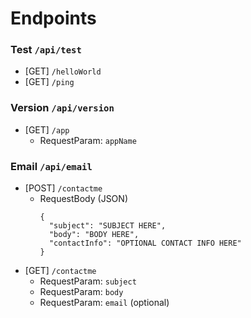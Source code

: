# Endpoints

### Test `/api/test`

* [GET] `/helloWorld`
* [GET] `/ping`

### Version `/api/version`

* [GET] `/app`
    - RequestParam: `appName`

### Email `/api/email`

* [POST] `/contactme`
    - RequestBody (JSON)
      ```
      {
        "subject": "SUBJECT HERE",
        "body": "BODY HERE",
        "contactInfo": "OPTIONAL CONTACT INFO HERE"
      }
      ```
* [GET] `/contactme`
    - RequestParam: `subject`
    - RequestParam: `body`
    - RequestParam: `email` (optional)